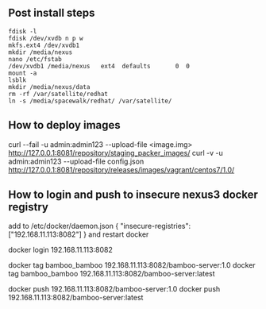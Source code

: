 ## Post install steps

```
fdisk -l
fdisk /dev/xvdb n p w
mkfs.ext4 /dev/xvdb1
mkdir /media/nexus
nano /etc/fstab
/dev/xvdb1 /media/nexus   ext4  defaults       0  0
mount -a
lsblk
mkdir /media/nexus/data
rm -rf /var/satellite/redhat
ln -s /media/spacewalk/redhat/ /var/satellite/
```

## How to deploy images

curl --fail -u admin:admin123 --upload-file <image.img> http://127.0.0.1:8081/repository/staging_packer_images/
curl -v -u admin:admin123 --upload-file config.json http://127.0.0.1:8081/repository/releases/images/vagrant/centos7/1.0/



## How to login and push to insecure nexus3 docker registry

add to /etc/docker/daemon.json
 { "insecure-registries":["192.168.11.113:8082"] }
and restart docker

docker login 192.168.11.113:8082

docker tag bamboo_bamboo 192.168.11.113:8082/bamboo-server:1.0
docker tag bamboo_bamboo 192.168.11.113:8082/bamboo-server:latest

docker push 192.168.11.113:8082/bamboo-server:1.0
docker push 192.168.11.113:8082/bamboo-server:latest
